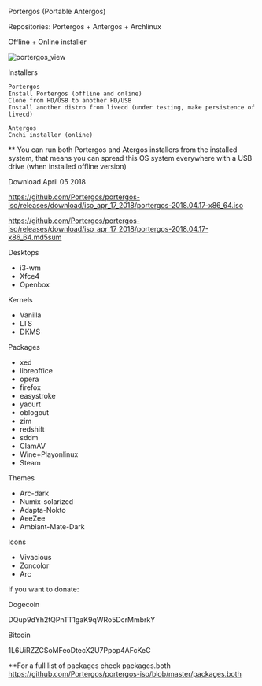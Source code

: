 Portergos (Portable Antergos)

Repositories:
Portergos + Antergos + Archlinux

Offline + Online installer

![portergos_view](https://user-images.githubusercontent.com/18373928/34307317-ac1e4168-e72e-11e7-98b6-63afaf38c418.png)

Installers
```
Portergos
Install Portergos (offline and online) 
Clone from HD/USB to another HD/USB
Install another distro from livecd (under testing, make persistence of livecd)

Antergos
Cnchi installer (online)
```
** You can run both Portergos and Atergos installers from the installed system, that means you can spread this OS system everywhere with a USB drive (when installed offline version)


Download April 05 2018


https://github.com/Portergos/portergos-iso/releases/download/iso_apr_17_2018/portergos-2018.04.17-x86_64.iso


https://github.com/Portergos/portergos-iso/releases/download/iso_apr_17_2018/portergos-2018.04.17-x86_64.md5sum


Desktops
- i3-wm
- Xfce4
- Openbox

Kernels
- Vanilla
- LTS
- DKMS


Packages
- xed
- libreoffice
- opera
- firefox
- easystroke
- yaourt
- oblogout
- zim
- redshift
- sddm
- ClamAV
- Wine+Playonlinux
- Steam

Themes
- Arc-dark
- Numix-solarized
- Adapta-Nokto
- AeeZee
- Ambiant-Mate-Dark

Icons
- Vivacious
- Zoncolor
- Arc

If you want to donate:


Dogecoin


DQup9dYh2tQPnTT1gaK9qWRo5DcrMmbrkY


Bitcoin


1L6UiRZZCSoMFeoDtecX2U7Ppop4AFcKeC


**For a full list of packages check packages.both https://github.com/Portergos/portergos-iso/blob/master/packages.both
